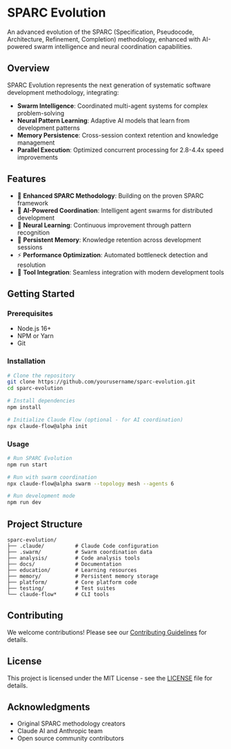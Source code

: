 # SPARC Evolution

An advanced evolution of the SPARC (Specification, Pseudocode, Architecture, Refinement, Completion) methodology, enhanced with AI-powered swarm intelligence and neural coordination capabilities.

## Overview

SPARC Evolution represents the next generation of systematic software development methodology, integrating:
- **Swarm Intelligence**: Coordinated multi-agent systems for complex problem-solving
- **Neural Pattern Learning**: Adaptive AI models that learn from development patterns
- **Memory Persistence**: Cross-session context retention and knowledge management
- **Parallel Execution**: Optimized concurrent processing for 2.8-4.4x speed improvements

## Features

- 🚀 **Enhanced SPARC Methodology**: Building on the proven SPARC framework
- 🤖 **AI-Powered Coordination**: Intelligent agent swarms for distributed development
- 🧠 **Neural Learning**: Continuous improvement through pattern recognition
- 💾 **Persistent Memory**: Knowledge retention across development sessions
- ⚡ **Performance Optimization**: Automated bottleneck detection and resolution
- 🔧 **Tool Integration**: Seamless integration with modern development tools

## Getting Started

### Prerequisites
- Node.js 16+ 
- NPM or Yarn
- Git

### Installation

```bash
# Clone the repository
git clone https://github.com/yourusername/sparc-evolution.git
cd sparc-evolution

# Install dependencies
npm install

# Initialize Claude Flow (optional - for AI coordination)
npx claude-flow@alpha init
```

### Usage

```bash
# Run SPARC Evolution
npm run start

# Run with swarm coordination
npx claude-flow@alpha swarm --topology mesh --agents 6

# Run development mode
npm run dev
```

## Project Structure

```
sparc-evolution/
├── .claude/          # Claude Code configuration
├── .swarm/           # Swarm coordination data
├── analysis/         # Code analysis tools
├── docs/             # Documentation
├── education/        # Learning resources
├── memory/           # Persistent memory storage
├── platform/         # Core platform code
├── testing/          # Test suites
└── claude-flow*      # CLI tools
```

## Contributing

We welcome contributions! Please see our [Contributing Guidelines](docs/CONTRIBUTING.md) for details.

## License

This project is licensed under the MIT License - see the [LICENSE](LICENSE) file for details.

## Acknowledgments

- Original SPARC methodology creators
- Claude AI and Anthropic team
- Open source community contributors
